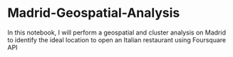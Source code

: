 # Madrid-Geospatial-Analysis
In this notebook, I will perform a geospatial and cluster analysis on Madrid to identify the ideal location to open an Italian restaurant using Foursquare API
